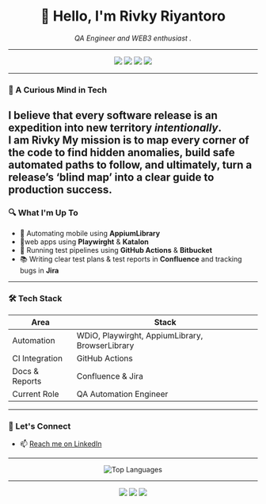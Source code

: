 <h1 align="center">👋 Hello, I'm Rivky Riyantoro</h1>
<p align="center"><i>QA Engineer and WEB3 enthusiast .</i></p>

---

<p align="center">
  <img src="https://img.shields.io/badge/AppiumLibrary-Mobile_Automation-purple?style=for-the-badge" />
  <img src="https://img.shields.io/badge/Postman-API_Testing-orange?style=for-the-badge" />
  <img src="https://img.shields.io/badge/BrowserLibrary-Modern_UI-yellow?style=for-the-badge" />
  <img src="https://img.shields.io/badge/YAML-Configuration-critical?style=for-the-badge&logo=yaml" />
</p>

---

### 🧠 A Curious Mind in Tech

I believe that every software release is an expedition into new territory *intentionally*.  
I am Rivky My mission is to map every corner of the code to find hidden anomalies, build safe automated paths to follow, and ultimately, turn a release’s ‘blind map’ into a clear guide to production success.
---

### 🔍 What I'm Up To

- 📱 Automating mobile using **AppiumLibrary**
- 📱web apps using **Playwirght** & **Katalon**
- 🚀 Running test pipelines using **GitHub Actions** & **Bitbucket**
- 📚 Writing clear test plans & test reports in **Confluence** and tracking bugs in **Jira**

---

### 🛠️ Tech Stack

| Area           | Stack                                                              |
|----------------|--------------------------------------------------------------------|
| Automation     | WDiO, Playwirght, AppiumLibrary, BrowserLibrary                     |
| CI Integration | GitHub Actions                                       |
| Docs & Reports | Confluence & Jira                                          |
| Current Role   | QA Automation Engineer                     |


---

### 🤝 Let's Connect

- 📫 [Reach me on LinkedIn](www.linkedin.com/in/rivky-riyantoro)  

---

<p align="center">
  <img src="https://github-readme-stats.vercel.app/api/top-langs/?username=rivkyriyantoro&layout=compact&theme=tokyonight" alt="Top Languages"/>
</p>


---

<p align="center">
  <img src="https://img.shields.io/badge/Commits-1500%2B-blue?style=for-the-badge&logo=github" />
  <img src="https://img.shields.io/badge/Automation%20Tests-Extensive-green?style=for-the-badge&logo=robotframework" />
  <img src="https://img.shields.io/badge/Private_Projects-Many-lightgrey?style=for-the-badge&logo=lock" />
</p>
